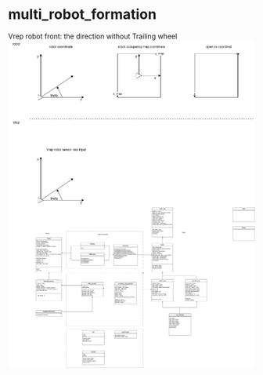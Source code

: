 # multi_robot_formation
Vrep robot front: the direction without Trailing wheel
![coordinates.png](coordinates.png)
![module.drawio.png](module.png)
